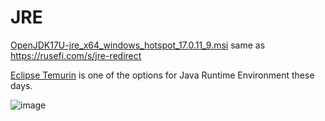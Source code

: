 # JRE

[OpenJDK17U-jre_x64_windows_hotspot_17.0.11_9.msi](https://github.com/adoptium/temurin17-binaries/releases/download/jdk-17.0.11%2B9/OpenJDK17U-jre_x86-32_windows_hotspot_17.0.11_9.msi) same as https://rusefi.com/s/jre-redirect

[Eclipse Temurin](https://adoptium.net/temurin/releases/) is one of the options for Java Runtime Environment these days.

![image](https://github.com/rusefi/rusefi/assets/48498823/0ec8d6fe-15b6-45c7-8ddc-5aa205b268f5)
